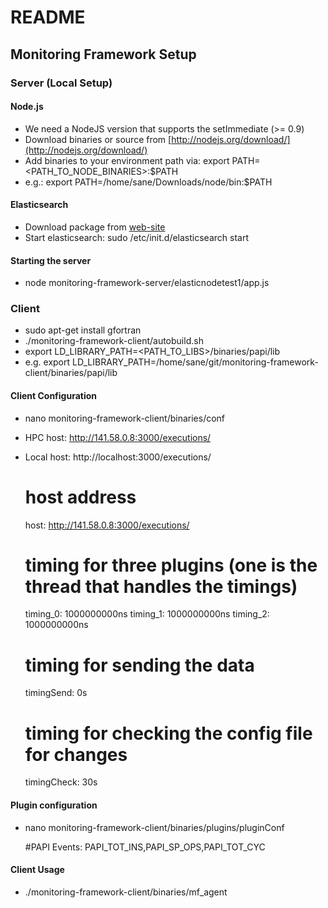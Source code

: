 # README


## Monitoring Framework Setup

### Server (Local Setup)

#### Node.js
- We need a NodeJS version that supports the setImmediate (>= 0.9)
- Download binaries or source from [http://nodejs.org/download/](http://nodejs.org/download/)
- Add binaries to your environment path via: export PATH=<PATH_TO_NODE_BINARIES>:$PATH
- e.g.: export PATH=/home/sane/Downloads/node/bin:$PATH

#### Elasticsearch
- Download package from [web-site](http://www.elasticsearch.org/overview/elkdownloads/)
- Start elasticsearch: sudo /etc/init.d/elasticsearch start

#### Starting the server
- node monitoring-framework-server/elasticnodetest1/app.js



### Client

- sudo apt-get install gfortran
- ./monitoring-framework-client/autobuild.sh
- export LD_LIBRARY_PATH=<PATH_TO_LIBS>/binaries/papi/lib
- e.g. export LD_LIBRARY_PATH=/home/sane/git/monitoring-framework-client/binaries/papi/lib

#### Client Configuration
- nano monitoring-framework-client/binaries/conf
- HPC host: http://141.58.0.8:3000/executions/
- Local host: http://localhost:3000/executions/

    # host address
    host: http://141.58.0.8:3000/executions/
    # timing for three plugins (one is the thread that handles the timings)
    timing_0: 1000000000ns
    timing_1: 1000000000ns
    timing_2: 1000000000ns
    # timing for sending the data
    timingSend: 0s
    # timing for checking the config file for changes
    timingCheck: 30s

#### Plugin configuration
- nano monitoring-framework-client/binaries/plugins/pluginConf

    #PAPI
    Events: PAPI_TOT_INS,PAPI_SP_OPS,PAPI_TOT_CYC

#### Client Usage
- ./monitoring-framework-client/binaries/mf_agent
